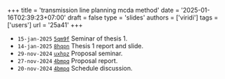 +++
title = 'transmission line planning mcda method'
date = '2025-01-16T02:39:23+07:00'
draft = false
type = 'slides'
authors = ['viridi']
tags = ['users']
url = '25a41'
+++
<!--more-->

+ `15-jan-2025` [`5qm9f`](https://osf.io/5qm9f) Seminar of thesis 1.
+ `14-jan-2025` [`8hqpn`](https://osf.io/8hqpn) Thesis 1 report and slide.
+ `29-nov-2024` [`uxhpz`](https://osf.io/uxhpz) Proposal seminar.
+ `27-nov-2024` [`4bmpq`](https://osf.io/4bmpq) Proposal report.
+ `20-nov-2024` [`4bmpq`](https://osf.io/4bmpq) Schedule discussion.